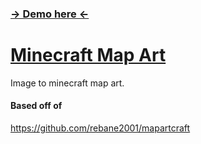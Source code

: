 
### [→ Demo here ←](https://potat05.github.io/minecraft-map-art/)

# [Minecraft Map Art](https://github.com/Potat05/minecraft-map-art)

Image to minecraft map art.

#### Based off of
https://github.com/rebane2001/mapartcraft
